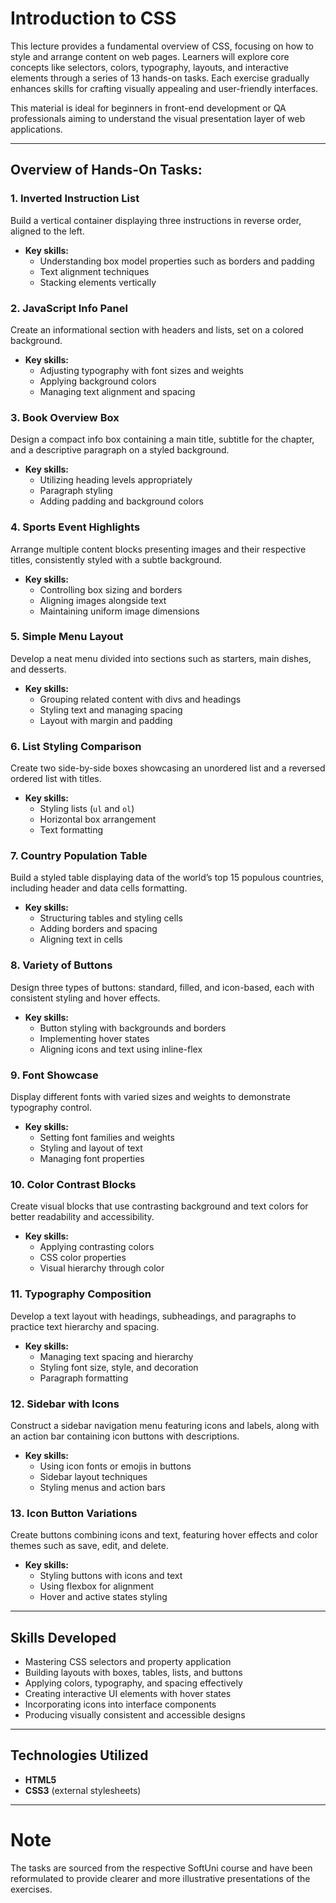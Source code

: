 # Introduction to CSS

This lecture provides a fundamental overview of CSS, focusing on how to style and arrange content on web pages. Learners will explore core concepts like selectors, colors, typography, layouts, and interactive elements through a series of 13 hands-on tasks. Each exercise gradually enhances skills for crafting visually appealing and user-friendly interfaces.

This material is ideal for beginners in front-end development or QA professionals aiming to understand the visual presentation layer of web applications.

---

## Overview of Hands-On Tasks:

### 1. Inverted Instruction List  
Build a vertical container displaying three instructions in reverse order, aligned to the left.  
- **Key skills:**  
  - Understanding box model properties such as borders and padding  
  - Text alignment techniques  
  - Stacking elements vertically  

### 2. JavaScript Info Panel  
Create an informational section with headers and lists, set on a colored background.  
- **Key skills:**  
  - Adjusting typography with font sizes and weights  
  - Applying background colors  
  - Managing text alignment and spacing  

### 3. Book Overview Box  
Design a compact info box containing a main title, subtitle for the chapter, and a descriptive paragraph on a styled background.  
- **Key skills:**  
  - Utilizing heading levels appropriately  
  - Paragraph styling  
  - Adding padding and background colors  

### 4. Sports Event Highlights  
Arrange multiple content blocks presenting images and their respective titles, consistently styled with a subtle background.  
- **Key skills:**  
  - Controlling box sizing and borders  
  - Aligning images alongside text  
  - Maintaining uniform image dimensions  

### 5. Simple Menu Layout  
Develop a neat menu divided into sections such as starters, main dishes, and desserts.  
- **Key skills:**  
  - Grouping related content with divs and headings  
  - Styling text and managing spacing  
  - Layout with margin and padding  

### 6. List Styling Comparison  
Create two side-by-side boxes showcasing an unordered list and a reversed ordered list with titles.  
- **Key skills:**  
  - Styling lists (`ul` and `ol`)  
  - Horizontal box arrangement  
  - Text formatting  

### 7. Country Population Table  
Build a styled table displaying data of the world’s top 15 populous countries, including header and data cells formatting.  
- **Key skills:**  
  - Structuring tables and styling cells  
  - Adding borders and spacing  
  - Aligning text in cells  

### 8. Variety of Buttons  
Design three types of buttons: standard, filled, and icon-based, each with consistent styling and hover effects.  
- **Key skills:**  
  - Button styling with backgrounds and borders  
  - Implementing hover states  
  - Aligning icons and text using inline-flex  

### 9. Font Showcase  
Display different fonts with varied sizes and weights to demonstrate typography control.  
- **Key skills:**  
  - Setting font families and weights  
  - Styling and layout of text  
  - Managing font properties  

### 10. Color Contrast Blocks  
Create visual blocks that use contrasting background and text colors for better readability and accessibility.  
- **Key skills:**  
  - Applying contrasting colors  
  - CSS color properties  
  - Visual hierarchy through color  

### 11. Typography Composition  
Develop a text layout with headings, subheadings, and paragraphs to practice text hierarchy and spacing.  
- **Key skills:**  
  - Managing text spacing and hierarchy  
  - Styling font size, style, and decoration  
  - Paragraph formatting  

### 12. Sidebar with Icons  
Construct a sidebar navigation menu featuring icons and labels, along with an action bar containing icon buttons with descriptions.  
- **Key skills:**  
  - Using icon fonts or emojis in buttons  
  - Sidebar layout techniques  
  - Styling menus and action bars  

### 13. Icon Button Variations  
Create buttons combining icons and text, featuring hover effects and color themes such as save, edit, and delete.  
- **Key skills:**  
  - Styling buttons with icons and text  
  - Using flexbox for alignment  
  - Hover and active states styling  

---

## Skills Developed

- Mastering CSS selectors and property application  
- Building layouts with boxes, tables, lists, and buttons  
- Applying colors, typography, and spacing effectively  
- Creating interactive UI elements with hover states  
- Incorporating icons into interface components  
- Producing visually consistent and accessible designs  

---

## Technologies Utilized

- **HTML5**  
- **CSS3** (external stylesheets)  

---

# Note  
The tasks are sourced from the respective SoftUni course and have been reformulated to provide clearer and more illustrative presentations of the exercises.

